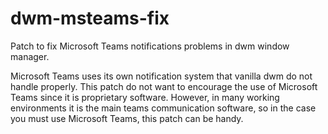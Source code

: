 # dwm-msteams-fix
Patch to fix Microsoft Teams notifications problems in dwm window manager.

Microsoft Teams uses its own notification system that vanilla dwm do not handle properly.
This patch do not want to encourage the use of Microsoft Teams since it is proprietary software. 
However, in many working environments it is the main teams communication software, so in the case you must use Microsoft Teams, this patch can be handy.

